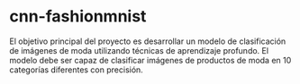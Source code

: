 # cnn-fashionmnist
El objetivo principal del proyecto es desarrollar un modelo de clasificación de imágenes de moda utilizando técnicas de aprendizaje profundo. El modelo debe ser capaz de clasificar imágenes de productos de moda en 10 categorías diferentes con precisión.
